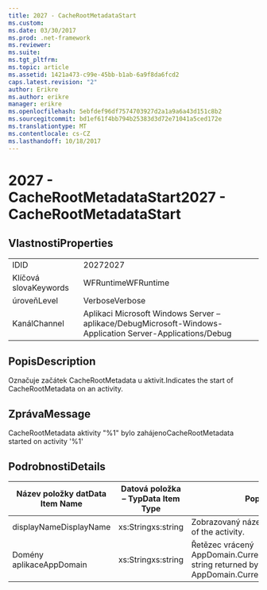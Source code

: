 ```yaml
---
title: 2027 - CacheRootMetadataStart
ms.custom: 
ms.date: 03/30/2017
ms.prod: .net-framework
ms.reviewer: 
ms.suite: 
ms.tgt_pltfrm: 
ms.topic: article
ms.assetid: 1421a473-c99e-45bb-b1ab-6a9f8da6fcd2
caps.latest.revision: "2"
author: Erikre
ms.author: erikre
manager: erikre
ms.openlocfilehash: 5ebfdef96df7574703927d2a1a9a6a43d151c8b2
ms.sourcegitcommit: bd1ef61f4bb794b25383d3d72e71041a5ced172e
ms.translationtype: MT
ms.contentlocale: cs-CZ
ms.lasthandoff: 10/18/2017
---
```

# <a name="2027---cacherootmetadatastart"></a><span data-ttu-id="bdf98-102">2027 - CacheRootMetadataStart</span><span class="sxs-lookup"><span data-stu-id="bdf98-102">2027 - CacheRootMetadataStart</span></span>
## <a name="properties"></a><span data-ttu-id="bdf98-103">Vlastnosti</span><span class="sxs-lookup"><span data-stu-id="bdf98-103">Properties</span></span>  
  
|||  
|-|-|  
|<span data-ttu-id="bdf98-104">ID</span><span class="sxs-lookup"><span data-stu-id="bdf98-104">ID</span></span>|<span data-ttu-id="bdf98-105">2027</span><span class="sxs-lookup"><span data-stu-id="bdf98-105">2027</span></span>|  
|<span data-ttu-id="bdf98-106">Klíčová slova</span><span class="sxs-lookup"><span data-stu-id="bdf98-106">Keywords</span></span>|<span data-ttu-id="bdf98-107">WFRuntime</span><span class="sxs-lookup"><span data-stu-id="bdf98-107">WFRuntime</span></span>|  
|<span data-ttu-id="bdf98-108">úroveň</span><span class="sxs-lookup"><span data-stu-id="bdf98-108">Level</span></span>|<span data-ttu-id="bdf98-109">Verbose</span><span class="sxs-lookup"><span data-stu-id="bdf98-109">Verbose</span></span>|  
|<span data-ttu-id="bdf98-110">Kanál</span><span class="sxs-lookup"><span data-stu-id="bdf98-110">Channel</span></span>|<span data-ttu-id="bdf98-111">Aplikaci Microsoft Windows Server – aplikace/Debug</span><span class="sxs-lookup"><span data-stu-id="bdf98-111">Microsoft-Windows-Application Server-Applications/Debug</span></span>|  
  
## <a name="description"></a><span data-ttu-id="bdf98-112">Popis</span><span class="sxs-lookup"><span data-stu-id="bdf98-112">Description</span></span>  
 <span data-ttu-id="bdf98-113">Označuje začátek CacheRootMetadata u aktivit.</span><span class="sxs-lookup"><span data-stu-id="bdf98-113">Indicates the start of CacheRootMetadata on an activity.</span></span>  
  
## <a name="message"></a><span data-ttu-id="bdf98-114">Zpráva</span><span class="sxs-lookup"><span data-stu-id="bdf98-114">Message</span></span>  
 <span data-ttu-id="bdf98-115">CacheRootMetadata aktivity "%1" bylo zahájeno</span><span class="sxs-lookup"><span data-stu-id="bdf98-115">CacheRootMetadata started on activity '%1'</span></span>  
  
## <a name="details"></a><span data-ttu-id="bdf98-116">Podrobnosti</span><span class="sxs-lookup"><span data-stu-id="bdf98-116">Details</span></span>  
  
|<span data-ttu-id="bdf98-117">Název položky dat</span><span class="sxs-lookup"><span data-stu-id="bdf98-117">Data Item Name</span></span>|<span data-ttu-id="bdf98-118">Datová položka – Typ</span><span class="sxs-lookup"><span data-stu-id="bdf98-118">Data Item Type</span></span>|<span data-ttu-id="bdf98-119">Popis</span><span class="sxs-lookup"><span data-stu-id="bdf98-119">Description</span></span>|  
|--------------------|--------------------|-----------------|  
|<span data-ttu-id="bdf98-120">displayName</span><span class="sxs-lookup"><span data-stu-id="bdf98-120">DisplayName</span></span>|<span data-ttu-id="bdf98-121">xs:String</span><span class="sxs-lookup"><span data-stu-id="bdf98-121">xs:string</span></span>|<span data-ttu-id="bdf98-122">Zobrazovaný název aktivity.</span><span class="sxs-lookup"><span data-stu-id="bdf98-122">The display name of the activity.</span></span>|  
|<span data-ttu-id="bdf98-123">Domény aplikace</span><span class="sxs-lookup"><span data-stu-id="bdf98-123">AppDomain</span></span>|<span data-ttu-id="bdf98-124">xs:String</span><span class="sxs-lookup"><span data-stu-id="bdf98-124">xs:string</span></span>|<span data-ttu-id="bdf98-125">Řetězec vrácený AppDomain.CurrentDomain.FriendlyName.</span><span class="sxs-lookup"><span data-stu-id="bdf98-125">The string returned by AppDomain.CurrentDomain.FriendlyName.</span></span>|

